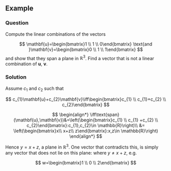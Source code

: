 ## Example

### Question

Compute the linear combinations of the vectors

$$
\mathbf{u}=\begin{bmatrix}1 \\ 1 \\ 0\end{bmatrix} \text{and }\mathbf{v}=\begin{bmatrix}0 \\ 1 \\ 1\end{bmatrix}
$$
and show that they span a plane in $\mathbb{R}^{3}$. Find a vector that is not a linear combination of $\mathbf{u}$, $\mathbf{v}$.

### Solution

Assume $c_{1}$ and $c_{2}$ such that

$$
c_{1}\mathbf{u}+c_{2}\mathbf{v}\iff\begin{bmatrix}c_{1} \\ c_{1}+c_{2} \\ c_{2}\end{bmatrix}
$$

$$
\begin{align*}
\iff\text{span}(\mathbf{u},\mathbf{v})&=\left(\begin{bmatrix}c_{1} \\ c_{1} +c_{2} \\ c_{2}\end{bmatrix}:c_{1},c_{2}\in \mathbb{R}\right)\\
&= \left(\begin{bmatrix}x\\
x+z\\
z\end{bmatrix}:x,z\in \mathbb{R}\right)
\end{align*}
$$

Hence $y=x+z$, a plane in $\mathbb{R}^{3}$. One vector that contradicts this, is simply any vector that does not lie on this plane: where $y\ne x+z$, e.g.

$$
w=\begin{bmatrix}1 \\ 0 \\ 2\end{bmatrix}
$$
